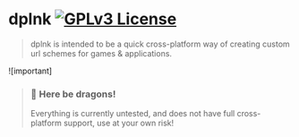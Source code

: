 # dplnk [![GPLv3 License](https://img.shields.io/badge/License-GPL%20v3-yellow.svg)](https://choosealicense.com/licenses/gpl-3.0/)

> dplnk is intended to be a quick cross-platform way of creating custom url schemes for games & applications.

![important]
> ### 🐲 Here be dragons!
> Everything is currently untested, and does not have full cross-platform support, use at your own risk!
